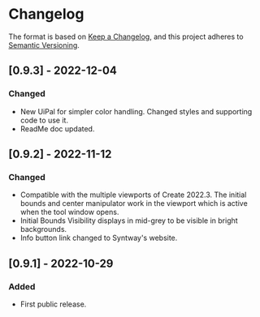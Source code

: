 # Changelog

The format is based on [Keep a Changelog](https://keepachangelog.com/en/1.0.0/),
and this project adheres to [Semantic Versioning](https://semver.org/spec/v2.0.0.html).

## [0.9.3] - 2022-12-04
### Changed
- New UiPal for simpler color handling. Changed styles and supporting code to use it.
- ReadMe doc updated.

## [0.9.2] - 2022-11-12
### Changed
- Compatible with the multiple viewports of Create 2022.3. The initial bounds and center manipulator work in the viewport which is active when the tool window opens.
- Initial Bounds Visibility displays in mid-grey to be visible in bright backgrounds.
- Info button link changed to Syntway's website.

## [0.9.1] - 2022-10-29
### Added
- First public release.
